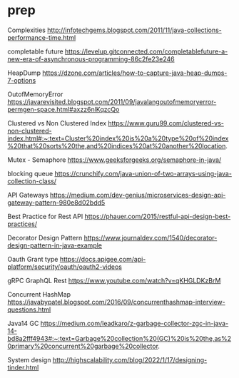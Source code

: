 # prep

Complexities
http://infotechgems.blogspot.com/2011/11/java-collections-performance-time.html


completable future
https://levelup.gitconnected.com/completablefuture-a-new-era-of-asynchronous-programming-86c2fe23e246


HeapDump
https://dzone.com/articles/how-to-capture-java-heap-dumps-7-options


OutofMemoryError
https://javarevisited.blogspot.com/2011/09/javalangoutofmemoryerror-permgen-space.html#axzz6nlKqzcQo


Clustered vs Non Clustered Index
https://www.guru99.com/clustered-vs-non-clustered-index.html#:~:text=Cluster%20index%20is%20a%20type%20of%20index%20that%20sorts%20the,and%20indices%20at%20another%20location.


Mutex - Semaphore
https://www.geeksforgeeks.org/semaphore-in-java/


blocking queue
https://crunchify.com/java-union-of-two-arrays-using-java-collection-class/


API Gateways
https://medium.com/dev-genius/microservices-design-api-gateway-pattern-980e8d02bdd5

Best Practice for Rest API
https://phauer.com/2015/restful-api-design-best-practices/

Decorator Design Pattern
https://www.journaldev.com/1540/decorator-design-pattern-in-java-example

Oauth Grant type 
https://docs.apigee.com/api-platform/security/oauth/oauth2-videos

gRPC GraphQL Rest
https://www.youtube.com/watch?v=qKHGLDKzBrM

Concurrent HashMap
https://javabypatel.blogspot.com/2016/09/concurrenthashmap-interview-questions.html

Java14 GC
https://medium.com/leadkaro/z-garbage-collector-zgc-in-java-14-bd8a2fff4943#:~:text=Garbage%20collection%20(GC)%20is%20the,as%20primary%20concurrent%20garbage%20collector.


System design
http://highscalability.com/blog/2022/1/17/designing-tinder.html


